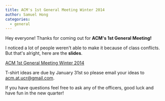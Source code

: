 ```yaml
---
title: ACM's 1st General Meeting Winter 2014
author: Samuel Hong
categories:
  - general
---
```


Hey everyone! Thanks for coming out for <b>ACM's 1st General Meeting!</b>

I noticed a lot of people weren't able to make it because of class conflicts. But that's alright, here are the <b>slides</b>.

<a href="http://slid.es/acmucr/acm-1st-general-meeting-winter-2013">ACM 1st General Meeting Winter 2014</a>

T-shirt ideas are due by January 31st so please email your ideas to <a href="mailto:acm.at.ucr@gmail.com?Subject=ACM%20T-shirt%20Design">acm.at.ucr@gmail.com</a>.

If you have questions feel free to ask any of the officers, good luck and have fun in the new quarter!
